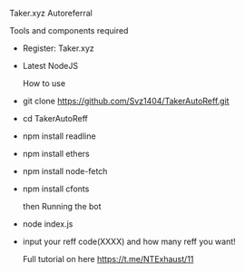 Taker.xyz Autoreferral 

Tools and components required
- Register: Taker.xyz
- Latest NodeJS

  How to use
- git clone https://github.com/Svz1404/TakerAutoReff.git
- cd TakerAutoReff
- npm install readline
- npm install ethers
- npm install node-fetch
- npm install cfonts

  then Running the bot
- node index.js
- input your reff code(XXXX) and how many reff you want!

    Full tutorial on here https://t.me/NTExhaust/11
